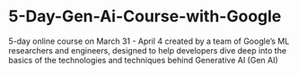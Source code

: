 # 5-Day-Gen-Ai-Course-with-Google
5-day online course on March 31 - April 4 created by a team of Google’s ML researchers and engineers, designed to help developers dive deep into the basics of the technologies and techniques behind Generative AI (Gen AI)
